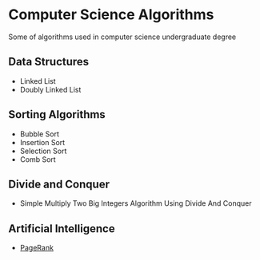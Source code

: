 # Computer Science Algorithms
Some of algorithms used in computer science undergraduate degree

## Data Structures
  * Linked List
  * Doubly Linked List

## Sorting Algorithms
  * Bubble Sort
  * Insertion Sort
  * Selection Sort
  * Comb Sort

## Divide and Conquer
  * Simple Multiply Two Big Integers Algorithm Using Divide And Conquer

## Artificial Intelligence
  * [PageRank](https://github.com/Augusto-Fadanelli/Computer_Science_Algorithms/tree/main/Artificial_Iintelligence/PageRank/C)
